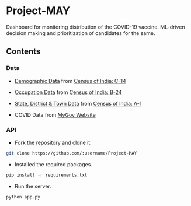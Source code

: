 # Project-MAY

Dashboard for monitoring distribution of the COVID-19 vaccine. ML-driven decision making and prioritization of candidates for the same.

## Contents

### Data

* [Demographic Data](resources/data/censusindia.gov.in/census_age.csv) from [Census of India: C-14](https://censusindia.gov.in/2011census/C-series/C-14.html)

* [Occupation Data](resources/data/censusindia.gov.in/census_occupation.csv) from [Census of India: B-24](https://censusindia.gov.in/2011census/B-series/B_24.html)

* [State, District & Town Data](resources/data/censusindia.gov.in/census_district.csv) from [Census of India: A-1](http://censusindia.gov.in/2011census/A-1_NO_OF_VILLAGES_TOWNS_HOUSEHOLDS_POPULATION_AND_AREA.xlsx)

* COVID Data from [MyGov Website](https://www.mygov.in/covid-19)

### API

* Fork the repository and clone it.

```bash
git clone https://github.com/:username/Project-MAY
```

* Installed the required packages.

```bash
pip install -r requirements.txt
```

* Run the server.

```bash
python app.py
```
